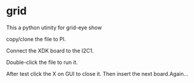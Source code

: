 # grid
This a python utinity for grid-eye show

copy/clone the file to PI.

Connect the XDK board to the I2C1. 

Double-click the file to run it.

After test click the X on GUI to close it. 
Then insert the next board.Again...
